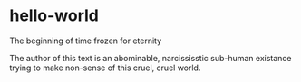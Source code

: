 # hello-world
The beginning of time frozen for eternity

The author of this text is an abominable, narcississtic sub-human existance trying to make non-sense of this cruel, cruel world.
